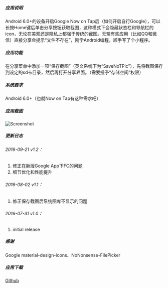 
##### 应用说明
Android 6.0+的设备开启Google Now on Tap后（如何开启自行Google），可以长按Home键后单击分享按钮获取截图，这种模式下会隐藏状态栏和导航栏的icon，无论在美观还是隐私上都强于传统的截图。无奈有些应用（比如QQ和微信）直接分享会提示“文件不存在”，刚学Android编程，顺手写了个小程序。


##### 应用功能
在分享菜单中添加一项“保存截图”（英文系统下为“SaveNoTPic”），先将截图保存到设定的sd卡目录，然后再打开分享界面。（需要授予“存储空间”权限）

##### 系统要求
Android 6.0+（也就Now on Tap有这种需求吧）

##### 应用截图

![Screenshot](http://smartjinyu.com/img/2016-07-31/SaveNoTPic.png)


##### 更新日志

###### 2016-09-21 v1.2：
1. 修正在新版Google App下FC的问题
2. 细节优化和性能提升

###### 2016-08-02 v1.1：
1. 修正保存截图后系统图库不显示的问题

###### 2016-07-31 v1.0：
1. initial release


##### 感谢
Google material-design-icons、NoNonsense-FilePicker


##### 应用下载
[Github]

[Github]:https://github.com/smartjinyu/SaveNoTPic/releases/download/v1.0/com.smartjinyu.SaveNoTPic_1.0.apk